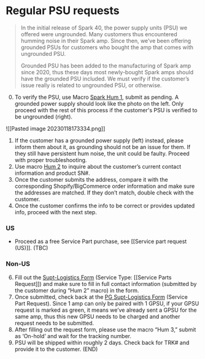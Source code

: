 # Regular PSU requests
> In the initial release of Spark 40, the power supply units (PSU) we offered were ungrounded. Many customers thus encountered humming noise in their Spark amp. Since then, we’ve been offering grounded PSUs for customers who bought the amp that comes with ungrounded PSU.
> 
> Grounded PSU has been added to the manufacturing of Spark amp since 2020, thus these days most newly-bought Spark amps should have the grounded PSU included. We must verify if the customer’s issue really is related to ungrounded PSU, or otherwise.


0. To verify the PSU, use Macro <u>Spark Hum 1</u>, submit as pending. A grounded power supply should look like the photo on the left. Only proceed with the rest of this process if the customer's PSU is verified to be ungrounded (right).

 ![[Pasted image 20230118173334.png]]
   
1. If the customer has a grounded power supply (left) instead, please inform them about it, as grounding should not be an issue for them. If they still have persistent hum noise, the unit could be faulty. Proceed with proper troubleshooting.
2. Use macro <u>Hum 2</u> to inquire about the customer’s current contact information and product SN#. 
3. Once the customer submits the address, compare it with the corresponding Shopify/BigCommerce order information and make sure the addresses are matched. If they don’t match, double check with the customer. 
4. Once the customer confirms the info to be correct or provides updated info, proceed with the next step.

### US

- Proceed as a free Service Part purchase, see [[Service part request (US)]]. (TBC)

### Non-US

6. Fill out the [Supt-Logistics Form](https://docs.google.com/forms/d/e/1FAIpQLSdd0Hei0HZSqwf_bzUTIdutMvE_a_N2VGuOc5fta-jwun69PA/viewform?fbzx=4036418607483484801) (Service Type: [[Service Parts Request]]) and make sure to fill in full contact information (submitted by the customer during “Hum 2” macro) in the form.
7. Once submitted, check back at the [PG Supt-Logistics Form](https://docs.google.com/spreadsheets/d/1Fy29NhrA1tZJXq3LkVxNPUamxsd1ddPnmv3llIYY2E4/edit?usp=sharing) (Service Part Request). Since 1 amp can only be paired with 1 GPSU, if your GPSU request is marked as green, it means we’ve already sent a GPSU for the same amp, thus this new GPSU needs to be charged and another request needs to be submitted.
8. After filling out the request form, please use the macro “Hum 3,” submit as ‘On-hold’ and wait for the tracking number.
9. PSU will be shipped within roughly 2 days. Check back for TRK# and provide it to the customer. (END)